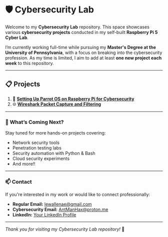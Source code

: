 # 🛡️ Cybersecurity Lab

Welcome to my **Cybersecurity Lab** repository. This space showcases various **cybersecurity projects** conducted in my self-built **Raspberry Pi 5 Cyber Lab**. 

I’m currently working full-time while pursuing my **Master's Degree at the University of Pennsylvania**, with a focus on breaking into the cybersecurity profession. As my time is limited, I aim to add at least **one new project each week** to this repository.

---

## 📋 Projects

1. 🔐 [**Setting Up Parrot OS on Raspberry Pi for Cybersecurity**](https://github.com/LewallenAE/Cybersecurity-lab/tree/main/ParrotOS-Setup)
2. 🌐 [**Wireshark Packet Capture and Filtering**](https://github.com/LewallenAE/Cybersecurity-lab/tree/main/Wireshark-Project)

---

### 🚀 **What’s Coming Next?**

Stay tuned for more hands-on projects covering:
- Network security tools
- Penetration testing labs
- Security automation with Python & Bash
- Cloud security experiments
- And more!!

---

### 📫 **Contact**

If you're interested in my work or would like to connect professionally:

- **Regular Email:** [lewallenae@gmail.com](mailto:lewallenae@gmail.com)
- **Cybersecurity Email:** [AntManHax@proton.me](mailto:AntManHax@proton.me)
- **LinkedIn:** [Your LinkedIn Profile](linkedin.com/in/anthony-lewallen)


---

*Thank you for visiting my Cybersecurity Lab repository!* 🚀

